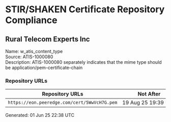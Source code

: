 # STIR/SHAKEN Certificate Repository Compliance

## Rural Telecom Experts Inc

Name: w_atis_content_type\
Source: ATIS-1000080\
Description: ATIS-1000080 separately indicates that the mime type should be application/pem-certificate-chain
### Repository URLs

| Repository URLs | Not After |  Problems | Link |
|-----------------|-----------|-----------|------|
| `https://eon.peeredge.com/cert/5WwVcH7G.pem` | 19&#160;Aug&#160;25&#160;19:39&#160;UTC | true | [view](../../REPOS/076d32c919fe99391627762b91d3c46f15cecfb3/README.md) |


Generated: 01 Jun 25 22:38 UTC